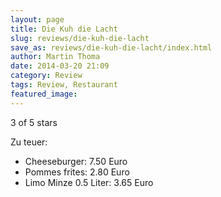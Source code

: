```yaml
---
layout: page
title: Die Kuh die Lacht
slug: reviews/die-kuh-die-lacht
save_as: reviews/die-kuh-die-lacht/index.html
author: Martin Thoma
date: 2014-03-20 21:09
category: Review
tags: Review, Restaurant
featured_image: 
---
```


3 of 5 stars

Zu teuer:

* Cheeseburger: 7.50 Euro
* Pommes frites: 2.80 Euro
* Limo Minze 0.5 Liter: 3.65 Euro
